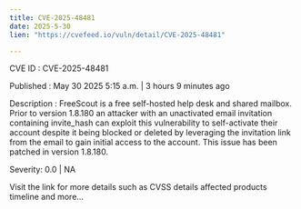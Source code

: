 ```yaml
---
title: CVE-2025-48481
date: 2025-5-30
lien: "https://cvefeed.io/vuln/detail/CVE-2025-48481"

---
```


CVE ID : CVE-2025-48481

Published :  May 30
2025
5:15 a.m. | 3 hours
9 minutes ago

Description : FreeScout is a free self-hosted help desk and shared mailbox. Prior to version 1.8.180
an attacker with an unactivated email invitation containing invite_hash
can exploit this vulnerability to self-activate their account
despite it being blocked or deleted
by leveraging the invitation link from the email to gain initial access to the account. This issue has been patched in version 1.8.180.

Severity: 0.0 | NA

Visit the link for more details
such as CVSS details
affected products
timeline
and more...
